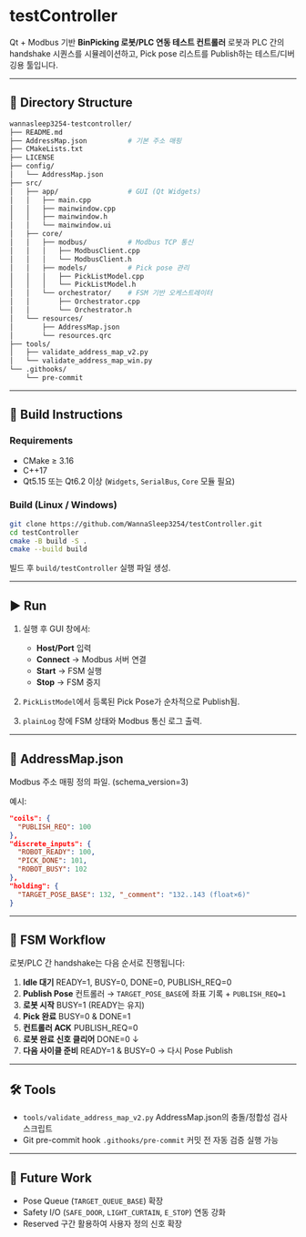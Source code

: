 # testController

Qt + Modbus 기반 **BinPicking 로봇/PLC 연동 테스트 컨트롤러**
로봇과 PLC 간의 handshake 시퀀스를 시뮬레이션하고, Pick pose 리스트를 Publish하는 테스트/디버깅용 툴입니다.

---

## 📂 Directory Structure

```bash
wannasleep3254-testcontroller/
├── README.md
├── AddressMap.json          # 기본 주소 매핑
├── CMakeLists.txt
├── LICENSE
├── config/
│   └── AddressMap.json
├── src/
│   ├── app/                 # GUI (Qt Widgets)
│   │   ├── main.cpp
│   │   ├── mainwindow.cpp
│   │   ├── mainwindow.h
│   │   └── mainwindow.ui
│   ├── core/
│   │   ├── modbus/          # Modbus TCP 통신
│   │   │   ├── ModbusClient.cpp
│   │   │   └── ModbusClient.h
│   │   ├── models/          # Pick pose 관리
│   │   │   ├── PickListModel.cpp
│   │   │   └── PickListModel.h
│   │   └── orchestrator/    # FSM 기반 오케스트레이터
│   │       ├── Orchestrator.cpp
│   │       └── Orchestrator.h
│   └── resources/
│       ├── AddressMap.json
│       └── resources.qrc
├── tools/
│   ├── validate_address_map_v2.py
│   └── validate_address_map_win.py
└── .githooks/
    └── pre-commit
```

---

## 🚀 Build Instructions

### Requirements

* CMake ≥ 3.16
* C++17
* Qt5.15 또는 Qt6.2 이상 (`Widgets`, `SerialBus`, `Core` 모듈 필요)

### Build (Linux / Windows)

```bash
git clone https://github.com/WannaSleep3254/testController.git
cd testController
cmake -B build -S .
cmake --build build
```

빌드 후 `build/testController` 실행 파일 생성.

---

## ▶️ Run

1. 실행 후 GUI 창에서:

   * **Host/Port** 입력
   * **Connect** → Modbus 서버 연결
   * **Start** → FSM 실행
   * **Stop** → FSM 중지
2. `PickListModel`에서 등록된 Pick Pose가 순차적으로 Publish됨.
3. `plainLog` 창에 FSM 상태와 Modbus 통신 로그 출력.

---

## 🔗 AddressMap.json

Modbus 주소 매핑 정의 파일. (schema\_version=3)

예시:

```json
"coils": {
  "PUBLISH_REQ": 100
},
"discrete_inputs": {
  "ROBOT_READY": 100,
  "PICK_DONE": 101,
  "ROBOT_BUSY": 102
},
"holding": {
  "TARGET_POSE_BASE": 132, "_comment": "132..143 (float×6)"
}
```

---

## 🤖 FSM Workflow

로봇/PLC 간 handshake는 다음 순서로 진행됩니다:

1. **Idle 대기**
   READY=1, BUSY=0, DONE=0, PUBLISH\_REQ=0
2. **Publish Pose**
   컨트롤러 → `TARGET_POSE_BASE`에 좌표 기록 + `PUBLISH_REQ=1`
3. **로봇 시작**
   BUSY=1 (READY는 유지)
4. **Pick 완료**
   BUSY=0 & DONE=1
5. **컨트롤러 ACK**
   PUBLISH\_REQ=0
6. **로봇 완료 신호 클리어**
   DONE=0 ↓
7. **다음 사이클 준비**
   READY=1 & BUSY=0 → 다시 Pose Publish

---

## 🛠 Tools

* `tools/validate_address_map_v2.py`
  AddressMap.json의 충돌/정합성 검사 스크립트
* Git pre-commit hook `.githooks/pre-commit`
  커밋 전 자동 검증 실행 가능

---

## 📌 Future Work

* Pose Queue (`TARGET_QUEUE_BASE`) 확장
* Safety I/O (`SAFE_DOOR`, `LIGHT_CURTAIN`, `E_STOP`) 연동 강화
* Reserved 구간 활용하여 사용자 정의 신호 확장
